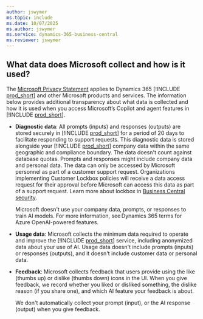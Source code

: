 ```yaml
---
author: jswymer
ms.topic: include
ms.date: 10/07/2025
ms.author: jswymer
ms.service: dynamics-365-business-central
ms.reviewer: jswymer
---
```


## What data does Microsoft collect and how is it used?

The [Microsoft Privacy Statement](https://go.microsoft.com/fwlink/?LinkId=521839) applies to Dynamics 365 [!INCLUDE [prod_short](prod_short.md)] and other Microsoft products and services. The information below provides additional transparency about what data is collected and how it is used when you access Microsoft’s Copilot and agent features in [!INCLUDE [prod_short](prod_short.md)].

- **Diagnostic data**: All prompts (inputs) and responses (outputs) are stored securely in [!INCLUDE [prod_short](prod_short.md)] for a period of 20 days to facilitate responding to support requests. This diagnostic data is stored alongside your [!INCLUDE [prod_short](prod_short.md)] company data within the same geographic and compliance boundary. The data doesn't count against database quotas. Prompts and responses might include company data and personal data. The data can only be accessed by Microsoft personnel as part of a customer support request. Organizations implementing Customer Lockbox policies will receive a data access request for their approval before Microsoft can access this data as part of a support request. Learn more about lockbox in [Business Central security](/dynamics365/business-central/dev-itpro/security/security-online#customer-lockbox).

  Microsoft doesn't use your company data, prompts, or responses to train AI models. For more information, see Dynamics 365 terms for Azure OpenAI-powered features.

- **Usage data**: Microsoft collects the minimum data required to operate and improve the [!INCLUDE [prod_short](prod_short.md)] service, including anonymized data about your use of AI. Usage data doesn't include prompts (inputs) or responses (outputs), and it doesn't include customer data or personal data.

- **Feedback**: Microsoft collects feedback that users provide using the like (thumbs up) or dislike (thumbs down) icons in the UI. When you give feedback, we record whether you liked or disliked something, the dislike reason (if you share one), and which AI feature your feedback is about.

  We don't automatically collect your prompt (input), or the AI response (output) when you give feedback.